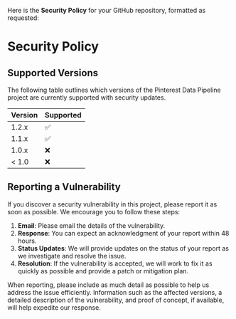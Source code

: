 Here is the **Security Policy** for your GitHub repository, formatted as requested:

# Security Policy

## Supported Versions

The following table outlines which versions of the Pinterest Data Pipeline project are currently supported with security updates.

| Version | Supported          |
| ------- | ------------------ |
| 1.2.x   | :white_check_mark:  |
| 1.1.x   | :white_check_mark:  |
| 1.0.x   | :x:                |
| < 1.0   | :x:                |

## Reporting a Vulnerability

If you discover a security vulnerability in this project, please report it as soon as possible. We encourage you to follow these steps:

1. **Email**: Please email the details of the vulnerability.
2. **Response**: You can expect an acknowledgment of your report within 48 hours.
3. **Status Updates**: We will provide updates on the status of your report as we investigate and resolve the issue.
4. **Resolution**: If the vulnerability is accepted, we will work to fix it as quickly as possible and provide a patch or mitigation plan.

When reporting, please include as much detail as possible to help us address the issue efficiently. Information such as the affected versions, a detailed description of the vulnerability, and proof of concept, if available, will help expedite our response.
